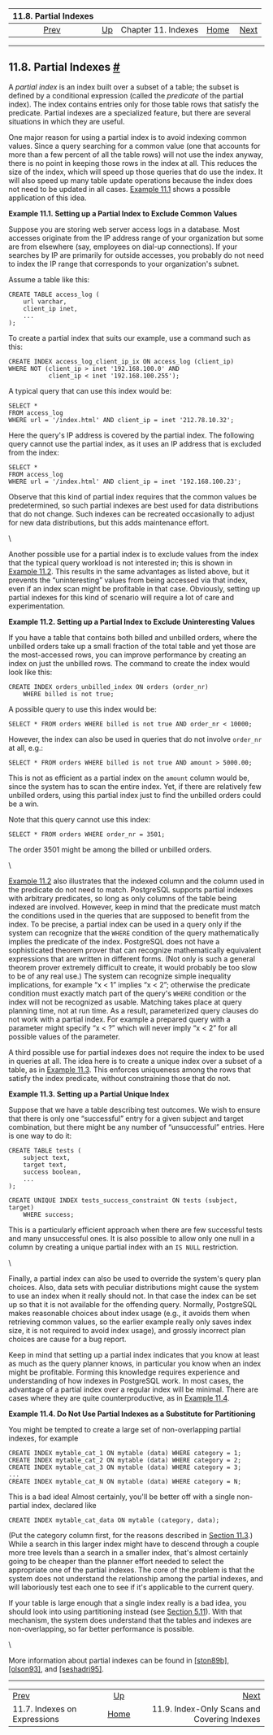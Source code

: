 <!--?xml version="1.0" encoding="UTF-8" standalone="no"?-->

|                       11.8. Partial Indexes                       |                                          |                     |                                                       |                                                                                      |
| :---------------------------------------------------------------: | :--------------------------------------- | :-----------------: | ----------------------------------------------------: | -----------------------------------------------------------------------------------: |
| [Prev](indexes-expressional.html "11.7. Indexes on Expressions")  | [Up](indexes.html "Chapter 11. Indexes") | Chapter 11. Indexes | [Home](index.html "PostgreSQL 17devel Documentation") |  [Next](indexes-index-only-scans.html "11.9. Index-Only Scans and Covering Indexes") |

***

## 11.8. Partial Indexes [#](#INDEXES-PARTIAL)

[]()

A *partial index* is an index built over a subset of a table; the subset is defined by a conditional expression (called the *predicate* of the partial index). The index contains entries only for those table rows that satisfy the predicate. Partial indexes are a specialized feature, but there are several situations in which they are useful.

One major reason for using a partial index is to avoid indexing common values. Since a query searching for a common value (one that accounts for more than a few percent of all the table rows) will not use the index anyway, there is no point in keeping those rows in the index at all. This reduces the size of the index, which will speed up those queries that do use the index. It will also speed up many table update operations because the index does not need to be updated in all cases. [Example 11.1](indexes-partial.html#INDEXES-PARTIAL-EX1 "Example 11.1. Setting up a Partial Index to Exclude Common Values") shows a possible application of this idea.

**Example 11.1. Setting up a Partial Index to Exclude Common Values**

Suppose you are storing web server access logs in a database. Most accesses originate from the IP address range of your organization but some are from elsewhere (say, employees on dial-up connections). If your searches by IP are primarily for outside accesses, you probably do not need to index the IP range that corresponds to your organization's subnet.

Assume a table like this:

    CREATE TABLE access_log (
        url varchar,
        client_ip inet,
        ...
    );

To create a partial index that suits our example, use a command such as this:

    CREATE INDEX access_log_client_ip_ix ON access_log (client_ip)
    WHERE NOT (client_ip > inet '192.168.100.0' AND
               client_ip < inet '192.168.100.255');

A typical query that can use this index would be:

    SELECT *
    FROM access_log
    WHERE url = '/index.html' AND client_ip = inet '212.78.10.32';

Here the query's IP address is covered by the partial index. The following query cannot use the partial index, as it uses an IP address that is excluded from the index:

    SELECT *
    FROM access_log
    WHERE url = '/index.html' AND client_ip = inet '192.168.100.23';

Observe that this kind of partial index requires that the common values be predetermined, so such partial indexes are best used for data distributions that do not change. Such indexes can be recreated occasionally to adjust for new data distributions, but this adds maintenance effort.

\


Another possible use for a partial index is to exclude values from the index that the typical query workload is not interested in; this is shown in [Example 11.2](indexes-partial.html#INDEXES-PARTIAL-EX2 "Example 11.2. Setting up a Partial Index to Exclude Uninteresting Values"). This results in the same advantages as listed above, but it prevents the “uninteresting” values from being accessed via that index, even if an index scan might be profitable in that case. Obviously, setting up partial indexes for this kind of scenario will require a lot of care and experimentation.

**Example 11.2. Setting up a Partial Index to Exclude Uninteresting Values**

If you have a table that contains both billed and unbilled orders, where the unbilled orders take up a small fraction of the total table and yet those are the most-accessed rows, you can improve performance by creating an index on just the unbilled rows. The command to create the index would look like this:

    CREATE INDEX orders_unbilled_index ON orders (order_nr)
        WHERE billed is not true;

A possible query to use this index would be:

    SELECT * FROM orders WHERE billed is not true AND order_nr < 10000;

However, the index can also be used in queries that do not involve `order_nr` at all, e.g.:

    SELECT * FROM orders WHERE billed is not true AND amount > 5000.00;

This is not as efficient as a partial index on the `amount` column would be, since the system has to scan the entire index. Yet, if there are relatively few unbilled orders, using this partial index just to find the unbilled orders could be a win.

Note that this query cannot use this index:

    SELECT * FROM orders WHERE order_nr = 3501;

The order 3501 might be among the billed or unbilled orders.

\


[Example 11.2](indexes-partial.html#INDEXES-PARTIAL-EX2 "Example 11.2. Setting up a Partial Index to Exclude Uninteresting Values") also illustrates that the indexed column and the column used in the predicate do not need to match. PostgreSQL supports partial indexes with arbitrary predicates, so long as only columns of the table being indexed are involved. However, keep in mind that the predicate must match the conditions used in the queries that are supposed to benefit from the index. To be precise, a partial index can be used in a query only if the system can recognize that the `WHERE` condition of the query mathematically implies the predicate of the index. PostgreSQL does not have a sophisticated theorem prover that can recognize mathematically equivalent expressions that are written in different forms. (Not only is such a general theorem prover extremely difficult to create, it would probably be too slow to be of any real use.) The system can recognize simple inequality implications, for example “x < 1” implies “x < 2”; otherwise the predicate condition must exactly match part of the query's `WHERE` condition or the index will not be recognized as usable. Matching takes place at query planning time, not at run time. As a result, parameterized query clauses do not work with a partial index. For example a prepared query with a parameter might specify “x < ?” which will never imply “x < 2” for all possible values of the parameter.

A third possible use for partial indexes does not require the index to be used in queries at all. The idea here is to create a unique index over a subset of a table, as in [Example 11.3](indexes-partial.html#INDEXES-PARTIAL-EX3 "Example 11.3. Setting up a Partial Unique Index"). This enforces uniqueness among the rows that satisfy the index predicate, without constraining those that do not.

**Example 11.3. Setting up a Partial Unique Index**

Suppose that we have a table describing test outcomes. We wish to ensure that there is only one “successful” entry for a given subject and target combination, but there might be any number of “unsuccessful” entries. Here is one way to do it:

    CREATE TABLE tests (
        subject text,
        target text,
        success boolean,
        ...
    );

    CREATE UNIQUE INDEX tests_success_constraint ON tests (subject, target)
        WHERE success;

This is a particularly efficient approach when there are few successful tests and many unsuccessful ones. It is also possible to allow only one null in a column by creating a unique partial index with an `IS NULL` restriction.

\


Finally, a partial index can also be used to override the system's query plan choices. Also, data sets with peculiar distributions might cause the system to use an index when it really should not. In that case the index can be set up so that it is not available for the offending query. Normally, PostgreSQL makes reasonable choices about index usage (e.g., it avoids them when retrieving common values, so the earlier example really only saves index size, it is not required to avoid index usage), and grossly incorrect plan choices are cause for a bug report.

Keep in mind that setting up a partial index indicates that you know at least as much as the query planner knows, in particular you know when an index might be profitable. Forming this knowledge requires experience and understanding of how indexes in PostgreSQL work. In most cases, the advantage of a partial index over a regular index will be minimal. There are cases where they are quite counterproductive, as in [Example 11.4](indexes-partial.html#INDEXES-PARTIAL-EX4 "Example 11.4. Do Not Use Partial Indexes as a Substitute for Partitioning").

**Example 11.4. Do Not Use Partial Indexes as a Substitute for Partitioning**

You might be tempted to create a large set of non-overlapping partial indexes, for example

    CREATE INDEX mytable_cat_1 ON mytable (data) WHERE category = 1;
    CREATE INDEX mytable_cat_2 ON mytable (data) WHERE category = 2;
    CREATE INDEX mytable_cat_3 ON mytable (data) WHERE category = 3;
    ...
    CREATE INDEX mytable_cat_N ON mytable (data) WHERE category = N;

This is a bad idea! Almost certainly, you'll be better off with a single non-partial index, declared like

    CREATE INDEX mytable_cat_data ON mytable (category, data);

(Put the category column first, for the reasons described in [Section 11.3](indexes-multicolumn.html "11.3. Multicolumn Indexes").) While a search in this larger index might have to descend through a couple more tree levels than a search in a smaller index, that's almost certainly going to be cheaper than the planner effort needed to select the appropriate one of the partial indexes. The core of the problem is that the system does not understand the relationship among the partial indexes, and will laboriously test each one to see if it's applicable to the current query.

If your table is large enough that a single index really is a bad idea, you should look into using partitioning instead (see [Section 5.11](ddl-partitioning.html "5.11. Table Partitioning")). With that mechanism, the system does understand that the tables and indexes are non-overlapping, so far better performance is possible.

\


More information about partial indexes can be found in [\[ston89b\]](biblio.html#STON89B), [\[olson93\]](biblio.html#OLSON93 "Partial indexing in POSTGRES: research project"), and [\[seshadri95\]](biblio.html#SESHADRI95).

***

|                                                                   |                                                       |                                                                                      |
| :---------------------------------------------------------------- | :---------------------------------------------------: | -----------------------------------------------------------------------------------: |
| [Prev](indexes-expressional.html "11.7. Indexes on Expressions")  |        [Up](indexes.html "Chapter 11. Indexes")       |  [Next](indexes-index-only-scans.html "11.9. Index-Only Scans and Covering Indexes") |
| 11.7. Indexes on Expressions                                      | [Home](index.html "PostgreSQL 17devel Documentation") |                                          11.9. Index-Only Scans and Covering Indexes |
